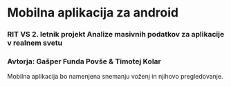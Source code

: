 # Mobilna aplikacija za android
### RIT VS 2. letnik projekt Analize masivnih podatkov za aplikacije v realnem svetu
### Avtorja: Gašper Funda Povše & Timotej Kolar
Mobilna aplikacija bo namenjena snemanju voženj in njihovo pregledovanje.
